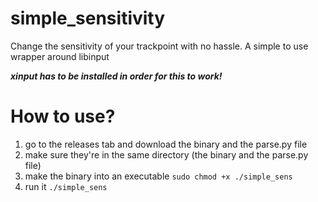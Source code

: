 # simple_sensitivity
Change the sensitivity of your trackpoint with no hassle.
A simple to use wrapper around libinput

***xinput has to be installed in order for this to work!***


# How to use?
1) go to the releases tab and download the binary and the parse.py file
2) make sure they're in the same directory (the binary and the parse.py file)
3) make the binary into an executable `sudo chmod +x ./simple_sens`
4) run it `./simple_sens`

